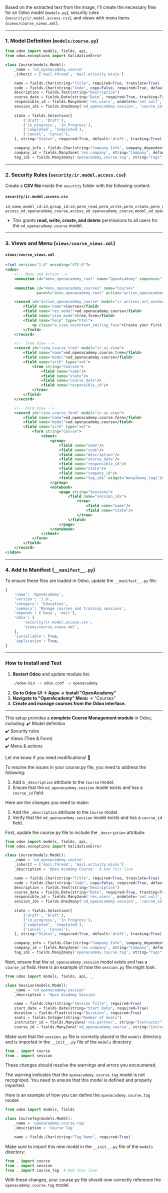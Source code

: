 Based on the extracted text from the image, I'll create the necessary files for an Odoo model (`models.py`), security rules (`security/ir.model.access.csv`), and views with menu items (`views/course_views.xml`).

---

### **1. Model Definition (`models/course.py`)**
```python
from odoo import models, fields, api, _
from odoo.exceptions import ValidationError

class Course(models.Model):
    _name = 'od_openacademy.course'
    _inherit = ['mail.thread', 'mail.activity.mixin']

    name = fields.Char(string="Title", required=True, translate=True)
    code = fields.Char(string="Code", copy=False, required=True, default="New", readonly=True)
    description = fields.Text(string="Description")
    course_date = fields.Date(string="Date", required=True, tracking=True)
    responsible_id = fields.Many2one('res.users', ondelete='set null', tracking=True, string="Responsible")
    session_ids = fields.One2many('od_openacademy.session', 'course_id', string="Sessions")
    
    state = fields.Selection([
        ('draft', 'Draft'),
        ('in_progress', 'In Progress'),
        ('completed', 'Completed'),
        ('cancel', 'Cancel'),
    ], string="Status", required=True, default='draft', tracking=True)

    company_info = fields.Char(string="Company Info", company_dependent=True)
    company_id = fields.Many2one('res.company', string="Company", default=lambda self: self.env.company)
    tag_ids = fields.Many2many('openacademy.course.tag', string="Tags")
```

---

### **2. Security Rules (`security/ir.model.access.csv`)**
Create a **CSV file** inside the `security` folder with the following content:

#### **`security/ir.model.access.csv`**
```csv
id,name,model_id:id,group_id:id,perm_read,perm_write,perm_create,perm_unlink
access_od_openacademy_course,access_od_openacademy_course,model_od_openacademy_course,,1,1,1,1
```
- This grants **read, write, create, and delete** permissions to all users for the `od_openacademy.course` model.

---

### **3. Views and Menu (`views/course_views.xml`)**
#### **`views/course_views.xml`**
```xml
<?xml version="1.0" encoding="UTF-8"?>
<odoo>
    <!-- Menu and Action -->
    <menuitem id="menu_openacademy_root" name="OpenAcademy" sequence="1"/>
    
    <menuitem id="menu_openacademy_courses" name="Courses"
              parent="menu_openacademy_root" action="action_openacademy_course"/>

    <record id="action_openacademy_course" model="ir.actions.act_window">
        <field name="name">Courses</field>
        <field name="res_model">od_openacademy.course</field>
        <field name="view_mode">tree,form</field>
        <field name="help" type="html">
            <p class="o_view_nocontent_smiling_face">Create your first course</p>
        </field>
    </record>

    <!-- Tree View -->
    <record id="view_course_tree" model="ir.ui.view">
        <field name="name">od.openacademy.course.tree</field>
        <field name="model">od_openacademy.course</field>
        <field name="arch" type="xml">
            <tree string="Courses">
                <field name="name"/>
                <field name="state"/>
                <field name="course_date"/>
                <field name="responsible_id"/>
            </tree>
        </field>
    </record>

    <!-- Form View -->
    <record id="view_course_form" model="ir.ui.view">
        <field name="name">od.openacademy.course.form</field>
        <field name="model">od_openacademy.course</field>
        <field name="arch" type="xml">
            <form string="Course">
                <sheet>
                    <group>
                        <field name="name"/>
                        <field name="code"/>
                        <field name="description"/>
                        <field name="course_date"/>
                        <field name="responsible_id"/>
                        <field name="state"/>
                        <field name="company_id"/>
                        <field name="tag_ids" widget="many2many_tags"/>
                    </group>
                    <notebook>
                        <page string="Sessions">
                            <field name="session_ids">
                                <tree>
                                    <field name="name"/>
                                    <field name="state"/>
                                </tree>
                            </field>
                        </page>
                    </notebook>
                </sheet>
            </form>
        </field>
    </record>
</odoo>
```

---

### **4. Add to Manifest (`__manifest__.py`)**
To ensure these files are loaded in Odoo, update the `__manifest__.py` file:

```python
{
    'name': 'OpenAcademy',
    'version': '1.0',
    'category': 'Education',
    'summary': 'Manage courses and training sessions',
    'depends': ['base', 'mail'],
    'data': [
        'security/ir.model.access.csv',
        'views/course_views.xml',
    ],
    'installable': True,
    'application': True,
}
```

---

### **How to Install and Test**
1. **Restart Odoo** and update module list:
   ```sh
   ./odoo-bin -c odoo.conf -u openacademy
   ```
2. **Go to Odoo UI → Apps → Install "OpenAcademy"**
3. **Navigate to "OpenAcademy" Menu** → "Courses"
4. **Create and manage courses from the Odoo interface.**

---

This setup provides a **complete Course Management module** in Odoo, including:
✔️ Model definition  
✔️ Security rules  
✔️ Views (Tree & Form)  
✔️ Menu & actions  

Let me know if you need modifications! 🚀

To resolve the issues in your course.py file, you need to address the following:

1. Add a `_description` attribute to the `Course` model.
2. Ensure that the `od_openacademy.session` model exists and has a `course_id` field.

Here are the changes you need to make:

1. Add the `_description` attribute to the `Course` model.
2. Verify that the `od_openacademy.session` model exists and has a `course_id` field.

First, update the course.py file to include the `_description` attribute:

```python
from odoo import models, fields, api, _
from odoo.exceptions import ValidationError

class Course(models.Model):
    _name = 'od_openacademy.course'
    _inherit = ['mail.thread', 'mail.activity.mixin']
    _description = 'Open Academy Course'  # Add this line

    name = fields.Char(string="Title", required=True, translate=True)
    code = fields.Char(string="Code", copy=False, required=True, default="New", readonly=True)
    description = fields.Text(string="Description")
    course_date = fields.Date(string="Date", required=True, tracking=True)
    responsible_id = fields.Many2one('res.users', ondelete='set null', tracking=True, string="Responsible")
    session_ids = fields.One2many('od_openacademy.session', 'course_id', string="Sessions")
    
    state = fields.Selection([
        ('draft', 'Draft'),
        ('in_progress', 'In Progress'),
        ('completed', 'Completed'),
        ('cancel', 'Cancel'),
    ], string="Status", required=True, default='draft', tracking=True)

    company_info = fields.Char(string="Company Info", company_dependent=True)
    company_id = fields.Many2one('res.company', string="Company", default=lambda self: self.env.company)
    tag_ids = fields.Many2many('openacademy.course.tag', string="Tags")
```

Next, ensure that the `od_openacademy.session` model exists and has a `course_id` field. Here is an example of how the `session.py` file might look:

```python
from odoo import models, fields, api, _

class Session(models.Model):
    _name = 'od_openacademy.session'
    _description = 'Open Academy Session'

    name = fields.Char(string="Session Title", required=True)
    start_date = fields.Date(string="Start Date", required=True)
    duration = fields.Float(string="Duration", required=True)
    seats = fields.Integer(string="Number of Seats")
    instructor_id = fields.Many2one('res.partner', string="Instructor")
    course_id = fields.Many2one('od_openacademy.course', string="Course", required=True, ondelete='cascade')
```

Make sure that the `session.py` file is correctly placed in the `models` directory and is imported in the `__init__.py` file of the `models` directory:

```python
from . import course
from . import session
```

These changes should resolve the warnings and errors you encountered.

The warning indicates that the `openacademy.course.tag` model is not recognized. You need to ensure that this model is defined and properly imported.

Here is an example of how you can define the `openacademy.course.tag` model:

```python
from odoo import models, fields

class CourseTag(models.Model):
    _name = 'openacademy.course.tag'
    _description = 'Course Tag'

    name = fields.Char(string="Tag Name", required=True)
```

Make sure to import this new model in the `__init__.py` file of the `models` directory:

```python
from . import course
from . import session
from . import course_tag  # Add this line
```

With these changes, your course.py file should now correctly reference the `openacademy.course.tag` model.